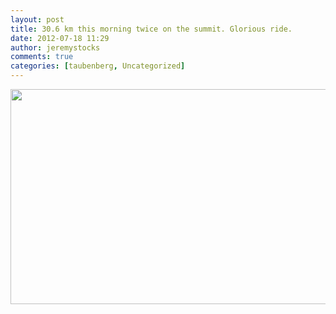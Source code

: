 ```yaml
---
layout: post
title: 30.6 km this morning twice on the summit. Glorious ride.
date: 2012-07-18 11:29
author: jeremystocks
comments: true
categories: [taubenberg, Uncategorized]
---
```

<a href="http://jeremystocks.files.wordpress.com/2012/07/18jul12.jpg"><img src="http://jeremystocks.files.wordpress.com/2012/07/18jul12.jpg" alt="" title="18jul12" width="545" height="344" class="alignnone size-full wp-image-885" /></a>
